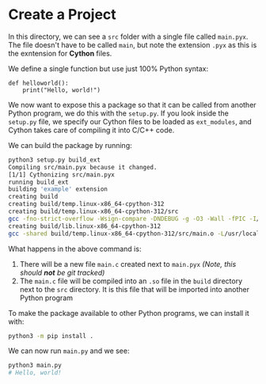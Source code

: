 # Create a Project

In this directory, we can see a `src` folder with a single file called `main.pyx`. The file doesn't have to be called `main`, but note the extension `.pyx` as this is the exntension for **Cython** files.

We define a single function but use just 100% Python syntax:

```cython
def helloworld():
    print("Hello, world!")
```

We now want to expose this a package so that it can be called from another Python program, we do this with the `setup.py`. If you look inside the `setup.py` file, we specify our Cython files to be loaded as `ext_modules`, and Cython takes care of compiling it into C/C++ code.

We can build the package by running:

```bash
python3 setup.py build_ext
Compiling src/main.pyx because it changed.
[1/1] Cythonizing src/main.pyx
running build_ext
building 'example' extension
creating build
creating build/temp.linux-x86_64-cpython-312
creating build/temp.linux-x86_64-cpython-312/src
gcc -fno-strict-overflow -Wsign-compare -DNDEBUG -g -O3 -Wall -fPIC -I/usr/local/include/python3.12 -c src/main.c -o build/temp.linux-x86_64-cpython-312/src/main.o
creating build/lib.linux-x86_64-cpython-312
gcc -shared build/temp.linux-x86_64-cpython-312/src/main.o -L/usr/local/lib -o build/lib.linux-x86_64-cpython-312/example.cpython-312-x86_64-linux-gnu.so
```

What happens in the above command is:

1. There will be a new file `main.c` created next to `main.pyx` _(Note, this should **not** be git tracked)_
2. The `main.c` file will be compiled into an `.so` file in the `build` directory next to the `src` directory. It is this file that will be imported into another Python program

To make the package available to other Python programs, we can install it with:

```bash
python3 -m pip install .
```

We can now run `main.py` and we see:

```bash
python3 main.py
# Hello, world!
```
